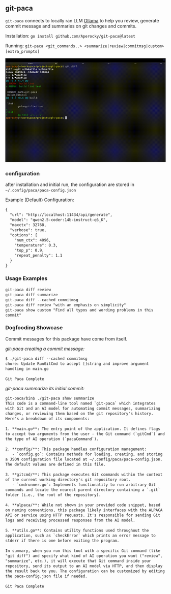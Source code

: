 ## git-paca

`git-paca` connects to locally ran LLM [Ollama](https://ollama.com/) to help you review, generate commit message and summaries on git changes and commits.

Installation: `go install github.com/Aperocky/git-paca@latest`

Running: `git-paca <git_commands..> <summarize|review|commitmsg|custom> [extra_prompts]`

![demo](git-paca-demo.gif)

### configuration

after installation and initial run, the configuration are stored in `~/.config/paca/paca-config.json`

Example (Default) Configuration:

```
{
  "url": "http://localhost:11434/api/generate",
  "model": "qwen2.5-coder:14b-instruct-q6_K",
  "maxctx": 32768,
  "verbose": true,
  "options": {
    "num_ctx": 4096,
    "temperature": 0.3,
    "top_p": 0.9,
    "repeat_penalty": 1.1
  }
}
```

### Usage Examples

```
git-paca diff review
git-paca diff summarize
git-paca diff --cached commitmsg
git-paca diff review "with an emphasis on simplicity"
git-paca show custom "Find all typos and wording problems in this commit"
```

### Dogfooding Showcase

Commit messages for this package have come from itself.

*git-paca creating a commit message:*

```
$ ./git-paca diff --cached commitmsg
chore: Update RunGitCmd to accept []string and improve argument handling in main.go

Git Paca Complete
```
*git-paca summarize its initial commit:*

```
git-paca/bin$ ./git-paca show summarize
This code is a command-line tool named `git-paca` which integrates with Git and an AI model for automating commit messages, summarizing changes, or reviewing them based on the git repository's history. Here's a breakdown of its components:

1. **main.go**: The entry point of the application. It defines flags to accept two arguments from the user - the Git command (`gitCmd`) and the type of AI operation (`pacaCommand`).

2. **config/**: This package handles configuration management:
   - `config.go`: Contains methods for loading, creating, and storing a JSON configuration file located at ~/.config/paca/paca-config.json. The default values are defined in this file.

3. **gitcmd/**: This package executes Git commands within the context of the current working directory's git repository root.
   - `cmdrunner.go`: Implements functionality to run arbitrary Git commands and locate the nearest parent directory containing a `.git` folder (i.e., the root of the repository).

4. **alpaca/**: While not shown in your provided code snippet, based on naming conventions, this package likely interfaces with the ALPACA API or service using HTTP requests. It's responsible for sending Git logs and receiving processed responses from the AI model.

5. **utils.go**: Contains utility functions used throughout the application, such as `checkError` which prints an error message to stderr if there is one before exiting the program.

In summary, when you run this tool with a specific Git command (like "git diff") and specify what kind of AI operation you want ("review", "summarize", etc.), it will execute that Git command inside your repository, send its output to an AI model via HTTP, and then display the result back to you. The configuration can be customized by editing the paca-config.json file if needed.

Git Paca Complete
```
